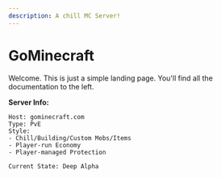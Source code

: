```yaml
---
description: A chill MC Server!
---
```


# GoMinecraft

Welcome. This is just a simple landing page. You'll find all the documentation to the left.

**Server Info:**

```text
Host: gominecraft.com
Type: PvE
Style:
- Chill/Building/Custom Mobs/Items
- Player-run Economy
- Player-managed Protection

Current State: Deep Alpha
```

